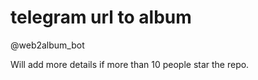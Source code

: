 # telegram url to album

@web2album_bot

Will add more details if more than 10 people star the repo.